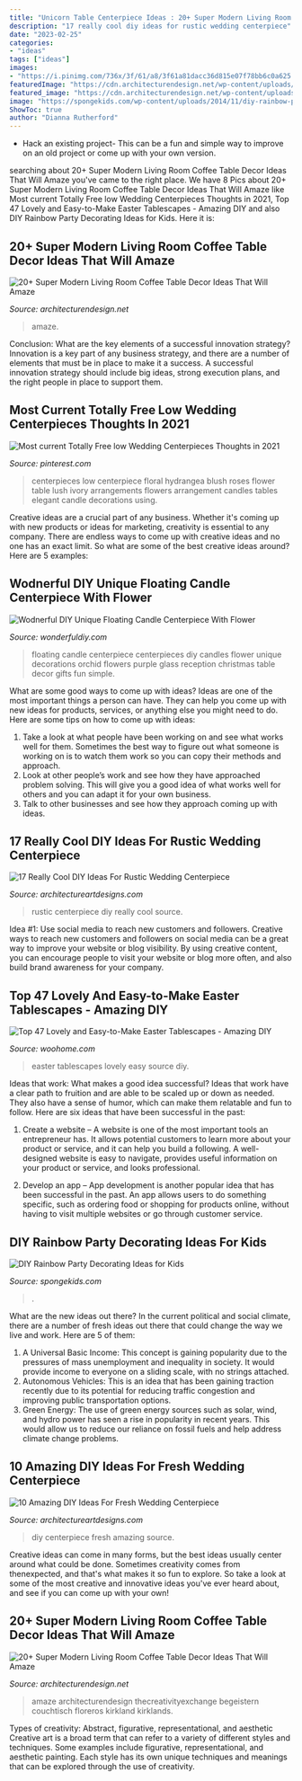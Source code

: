 ```yaml
---
title: "Unicorn Table Centerpiece Ideas : 20+ Super Modern Living Room Coffee Table Decor Ideas That Will Amaze"
description: "17 really cool diy ideas for rustic wedding centerpiece"
date: "2023-02-25"
categories:
- "ideas"
tags: ["ideas"]
images:
- "https://i.pinimg.com/736x/3f/61/a8/3f61a81dacc36d815e07f78bb6c0a625.jpg"
featuredImage: "https://cdn.architecturendesign.net/wp-content/uploads/2015/11/AD-13-fancy-coffee-table-decor.jpg"
featured_image: "https://cdn.architecturendesign.net/wp-content/uploads/2015/11/AD-13-fancy-coffee-table-decor.jpg"
image: "https://spongekids.com/wp-content/uploads/2014/11/diy-rainbow-party-decorating-ideas/5-rainbow-table-decor.jpg"
ShowToc: true
author: "Dianna Rutherford"
---
```



- Hack an existing project- This can be a fun and simple way to improve on an old project or come up with your own version.

	

		
searching about 20+ Super Modern Living Room Coffee Table Decor Ideas That Will Amaze you've came to the right place. We have 8 Pics about 20+ Super Modern Living Room Coffee Table Decor Ideas That Will Amaze like Most current Totally Free low Wedding Centerpieces Thoughts in 2021, Top 47 Lovely and Easy-to-Make Easter Tablescapes - Amazing DIY and also DIY Rainbow Party Decorating Ideas for Kids. Here it is:
		
    
## 20+ Super Modern Living Room Coffee Table Decor Ideas That Will Amaze

<img loading=lazy src="https://cdn.architecturendesign.net/wp-content/uploads/2015/11/AD-13-fancy-coffee-table-decor.jpg" onerror="this.onerror=null;this.src='https://tse1.mm.bing.net/th?id=OIP.C2SQ-Qfx0lwjdld0MDNhPwHaHa&amp;pid=15.1';" alt="20+ Super Modern Living Room Coffee Table Decor Ideas That Will Amaze">

_Source: architecturendesign.net_

>amaze. 

	

Conclusion: What are the key elements of a successful innovation strategy?
Innovation is a key part of any business strategy, and there are a number of elements that must be in place to make it a success. A successful innovation strategy should include big ideas, strong execution plans, and the right people in place to support them.

    
## Most Current Totally Free Low Wedding Centerpieces Thoughts In 2021

<img loading=lazy src="https://i.pinimg.com/736x/3f/61/a8/3f61a81dacc36d815e07f78bb6c0a625.jpg" onerror="this.onerror=null;this.src='https://tse3.mm.bing.net/th?id=OIP.D3WDXO9dovGK4QdQZyEz5gHaLF&amp;pid=15.1';" alt="Most current Totally Free low Wedding Centerpieces Thoughts in 2021">

_Source: pinterest.com_

>centerpieces low centerpiece floral hydrangea blush roses flower table lush ivory arrangements flowers arrangement candles tables elegant candle decorations using. 

	

Creative ideas are a crucial part of any business. Whether it's coming up with new products or ideas for marketing, creativity is essential to any company. There are endless ways to come up with creative ideas and no one has an exact limit. So what are some of the best creative ideas around? Here are 5 examples: 

    
## Wodnerful DIY Unique Floating Candle Centerpiece With Flower

<img loading=lazy src="https://cdn.wonderfuldiy.com/wp-content/uploads/2014/10/Floating-Candle-Centerpiece-With-Flower9.jpg" onerror="this.onerror=null;this.src='https://tse1.mm.bing.net/th?id=OIP.Ork8fww5x3gMSWgzxhf9CQHaJ4&amp;pid=15.1';" alt="Wodnerful DIY Unique Floating Candle Centerpiece With Flower">

_Source: wonderfuldiy.com_

>floating candle centerpiece centerpieces diy candles flower unique decorations orchid flowers purple glass reception christmas table decor gifts fun simple. 

	

What are some good ways to come up with ideas?
Ideas are one of the most important things a person can have. They can help you come up with new ideas for products, services, or anything else you might need to do. Here are some tips on how to come up with ideas: 
1. Take a look at what people have been working on and see what works well for them. Sometimes the best way to figure out what someone is working on is to watch them work so you can copy their methods and approach. 
2. Look at other people’s work and see how they have approached problem solving. This will give you a good idea of what works well for others and you can adapt it for your own business. 
3. Talk to other businesses and see how they approach coming up with ideas.

    
## 17 Really Cool DIY Ideas For Rustic Wedding Centerpiece

<img loading=lazy src="https://www.architectureartdesigns.com/wp-content/uploads/2015/10/1243.jpg" onerror="this.onerror=null;this.src='https://tse3.mm.bing.net/th?id=OIP.E1PgdXsUDUNkX0H5kGEutwHaLH&amp;pid=15.1';" alt="17 Really Cool DIY Ideas For Rustic Wedding Centerpiece">

_Source: architectureartdesigns.com_

>rustic centerpiece diy really cool source. 

	

Idea #1: Use social media to reach new customers and followers.
Creative ways to reach new customers and followers on social media can be a great way to improve your website or blog visibility. By using creative content, you can encourage people to visit your website or blog more often, and also build brand awareness for your company.

    
## Top 47 Lovely And Easy-to-Make Easter Tablescapes - Amazing DIY

<img loading=lazy src="http://www.woohome.com/wp-content/uploads/2016/02/tablescapes-for-easter-11.jpg" onerror="this.onerror=null;this.src='https://tse2.mm.bing.net/th?id=OIP.7BpblURVba4riPhrB2Z-2wHaJ4&amp;pid=15.1';" alt="Top 47 Lovely and Easy-to-Make Easter Tablescapes - Amazing DIY">

_Source: woohome.com_

>easter tablescapes lovely easy source diy. 

	

Ideas that work: What makes a good idea successful?
Ideas that work have a clear path to fruition and are able to be scaled up or down as needed. They also have a sense of humor, which can make them relatable and fun to follow. Here are six ideas that have been successful in the past:
1. Create a website – A website is one of the most important tools an entrepreneur has. It allows potential customers to learn more about your product or service, and it can help you build a following. A well-designed website is easy to navigate, provides useful information on your product or service, and looks professional.

2. Develop an app – App development is another popular idea that has been successful in the past. An app allows users to do something specific, such as ordering food or shopping for products online, without having to visit multiple websites or go through customer service.

    
## DIY Rainbow Party Decorating Ideas For Kids

<img loading=lazy src="https://spongekids.com/wp-content/uploads/2014/11/diy-rainbow-party-decorating-ideas/5-rainbow-table-decor.jpg" onerror="this.onerror=null;this.src='https://tse4.mm.bing.net/th?id=OIP.nMuxdESfSZj1uaUReL2v-AHaLI&amp;pid=15.1';" alt="DIY Rainbow Party Decorating Ideas for Kids">

_Source: spongekids.com_

>. 

	

What are the new ideas out there?
In the current political and social climate, there are a number of fresh ideas out there that could change the way we live and work. Here are 5 of them: 
1. A Universal Basic Income: This concept is gaining popularity due to the pressures of mass unemployment and inequality in society. It would provide income to everyone on a sliding scale, with no strings attached.
2. Autonomous Vehicles: This is an idea that has been gaining traction recently due to its potential for reducing traffic congestion and improving public transportation options.
3. Green Energy: The use of green energy sources such as solar, wind, and hydro power has seen a rise in popularity in recent years. This would allow us to reduce our reliance on fossil fuels and help address climate change problems.

    
## 10 Amazing DIY Ideas For Fresh Wedding Centerpiece

<img loading=lazy src="https://www.architectureartdesigns.com/wp-content/uploads/2014/08/72.jpg" onerror="this.onerror=null;this.src='https://tse4.mm.bing.net/th?id=OIP.3veZqhsZqbzdJGRaRpf3wQHaLI&amp;pid=15.1';" alt="10 Amazing DIY Ideas For Fresh Wedding Centerpiece">

_Source: architectureartdesigns.com_

>diy centerpiece fresh amazing source. 

	

Creative ideas can come in many forms, but the best ideas usually center around what could be done. Sometimes creativity comes from thenexpected, and that's what makes it so fun to explore. So take a look at some of the most creative and innovative ideas you've ever heard about, and see if you can come up with your own!

    
## 20+ Super Modern Living Room Coffee Table Decor Ideas That Will Amaze

<img loading=lazy src="https://cdn.architecturendesign.net/wp-content/uploads/2015/11/AD-19-creative-adorable-flower-coffee-table-decor.jpg" onerror="this.onerror=null;this.src='https://tse1.mm.bing.net/th?id=OIP.36Vf7fsXXKrlDgYqCOT8KwHaLA&amp;pid=15.1';" alt="20+ Super Modern Living Room Coffee Table Decor Ideas That Will Amaze">

_Source: architecturendesign.net_

>amaze architecturendesign thecreativityexchange begeistern couchtisch floreros kirkland kirklands. 

	

Types of creativity: Abstract, figurative, representational, and aesthetic
Creative art is a broad term that can refer to a variety of different styles and techniques. Some examples include figurative, representational, and aesthetic painting. Each style has its own unique techniques and meanings that can be explored through the use of creativity.

